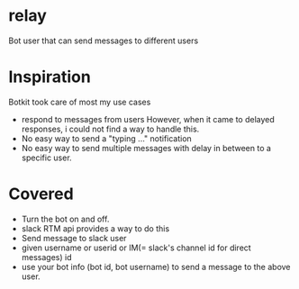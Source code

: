 # relay
Bot user that can send messages to different users

# Inspiration
Botkit took care of most my use cases
* respond to messages from users
However, when it came to delayed responses, i could not find a way to handle this.
* No easy way to send a "typing ..." notification
* No easy way to send multiple messages with delay in between to a specific user.

# Covered
* Turn the bot on and off.
 * slack RTM api provides a way to do this
* Send message to slack user
 * given username or userid or IM(= slack's channel id for direct messages) id
 * use your bot info (bot id, bot username) to send a message to the above user.
